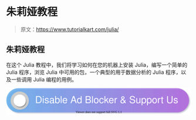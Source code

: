 # 朱莉娅教程

> 原文：<https://www.tutorialkart.com/julia/>

## 朱莉娅教程

在这个 Julia 教程中，我们将学习如何在您的机器上安装 Julia，编写一个简单的 Julia 程序，浏览 Julia 中可用的包，一个典型的用于数据分析的 Julia 程序，以及一些调用 Julia 编程的用例。

[![](img/925da31b32d6bc3827932f6c8afb11bb.png)](https://www.tutorialkart.com/)